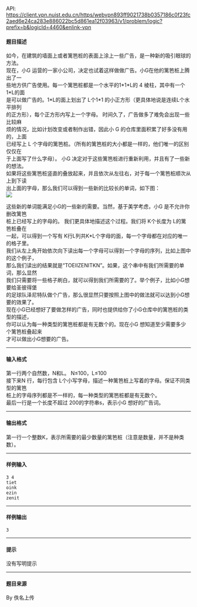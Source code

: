 API: https://client.vpn.nuist.edu.cn/https/webvpn893ff9021738b0357186c0f23fc2aed6e24ca283e886022bc5d861ea12f03963/v1/problem/logic?prefix=b&logicId=4460&enlink-vpn

#### 题目描述

如今，在建筑的墙面上或者篱笆桩的表面上涂上一些广告，是一种新的吸引眼球的方法。  
现在，小G 运营的一家小公司，决定也试着这样做做广告。小G在他的篱笆桩上腾出了一  
些地方供广告使用。每一个篱笆桩都是一个水平的1\*1\*L的 4 棱柱，其中有一个 1\*L的面  
是可以做广告的。1\*L的面上划出了 L个1\*1 的小正方形（更具体地说是连续L个水平排列  
的正方形），每个正方形内写上一个字母。 时间久了，广告做多了难免会出现一些比较麻  
烦的情况，比如计划改变或者制作出错，因此小 G 的仓库里面积累了好多没有用的，上面  
已经写上 L 个字母的篱笆桩。（所有的篱笆桩的大小都是一样的，他们唯一的区别仅仅在  
于上面写了什么字母）。 小G 决定对于这些篱笆桩进行重新利用，并且有了一些新的想法。  
如果将这些篱笆桩竖直的叠放起来，并且依次从左往右，对于每一个篱笆桩顺次从上到下读  
出上面的字母，那么我们可以得到一些新的比较长的单词，如下图：  
![](../file/4460_0.png)  
  
这些新的单词能满足小G的一些新的需要。当然，基于美学考虑，小G 是不允许你删改篱笆  
桩上已经写上的字母的。 我们更具体地描述这个过程。我们将 K个长度为 L的篱笆桩叠在  
一起，可以得到一个写有 K行L列共K\*L个字母的面，每一个字母都在对应的唯一的格子里。  
我们从左上角开始依次向下读出每一个字母可以得到一个字母的序列，比如上图中的这个例子，  
那么我们读出的结果就是“TOEIIZENITKN”。如果，这个串中有我们所需要的单词，那么显然  
我们只需要将一些格子刷白，就可以得到我们所需要的了。举个例子，比如小G想要给圣彼得堡  
的足球队泽尼特队做个广告，那么很显然只要按照上图中的做法就可以达到小G想要的效果了。  
现在小G已经想好了要做怎样的广告，同时也提供给你了小G仓库中的篱笆桩的类型的描述，  
你可以认为每一种类型的篱笆桩都是有无数个的。现在小G 想知道至少需要多少个篱笆桩叠起来  
才可以做出小G想要的广告。

---

#### 输入格式

第一行两个自然数，N和L。 N≤100，L≤100  
接下来N 行，每行包含 L个小写字母，描述一种篱笆桩上写着的字母。保证不同类型的篱笆  
桩上的字母序列都是不一样的，每一种类型的篱笆桩都是有无数个。  
最后一行是一个长度不超过 200的字符串s，表示小G 想好的广告词。

---

#### 输出格式

第一行一个整数K，表示所需要的最少数量的篱笆桩（注意是数量，并不是种类数）。

---

#### 样例输入
```
3 4
tiet
oink
ezin
zenit
```

---

#### 样例输出
```
3
```

---

#### 提示

没有写明提示

---

#### 题目来源

By 佚名上传
